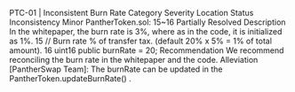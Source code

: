 PTC-01 | Inconsistent Burn Rate
Category Severity Location Status
Inconsistency Minor PantherToken.sol: 15~16 Partially Resolved
Description
In the whitepaper, the burn rate is 3%, where as in the code, it is initialized as 1%.
15 // Burn rate % of transfer tax. (default 20% x 5% = 1% of total amount).
16 uint16 public burnRate = 20;
Recommendation
We recommend reconciling the burn rate in the whitepaper and the code.
Alleviation
[PantherSwap Team]: The burnRate can be updated in the PantherToken.updateBurnRate() .